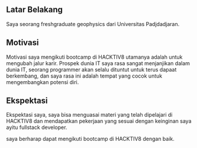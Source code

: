 [//]: # (Ceritakan sedikit tentang latar belakangmu seperti pendidikan terakhir atau pekerjaan sebelumnya)
## Latar Belakang
Saya seorang freshgraduate geophysics dari Universitas Padjdadjaran. 

[//]: # (Motivasi apa yang mendorongmu untuk ikut program coding bootcamp di Hacktiv8?)
## Motivasi
Motivasi saya mengikuti bootcamp di HACKTIV8 utamanya adalah untuk mengubah jalur karir.
Prospek dunia IT saya rasa sangat menjanjikan
dalam dunia IT, seorang programmer akan selalu dituntut untuk terus dapaat berkembang, dan saya rasa ini adalah tempat yang cocok untuk mengembangkan potensi diri.

[//]: # (Beri tahu kami, apa yang ingin kamu dapatkan di Hacktiv8 dan apa yang ingin kamu capai setelah lulus dari sini?)
## Ekspektasi
Ekspektasi saya, saya bisa menguasai materi yang telah dipelajari di HACKTIV8 dan mendapatkan pekerjaan yang sesuai dengan keinginan saya ayitu fullstack developer.

[//]: # (Apakah ada hal lain yang ingin disampaikan? Bila ada, kamu bebas untuk menuliskannya)
saya berharap dapat mengikuti bootcamp di HACKTIV8 dengan baik.

